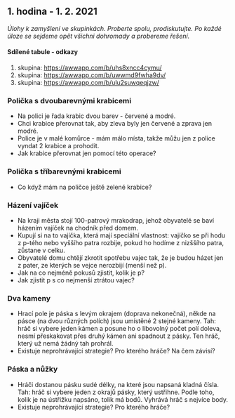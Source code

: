 ## 1. hodina - 1. 2. 2021

*Úlohy k zamyšlení ve skupinkách. Proberte spolu, prodiskutujte. Po každé úloze se sejdeme opět všichni dohromady a probereme řešení.*

#### Sdílené tabule - odkazy
1. skupina: https://awwapp.com/b/uhs8xncc4cymu/
2. skupina: https://awwapp.com/b/uwwmd9fwha9dv/
3. skupina: https://awwapp.com/b/ulu2suwqeqjzw/

### Polička s dvoubarevnými krabicemi
- Na polici je řada krabic dvou barev - červené a modré.
- Chci krabice přerovnat tak, aby zleva byly jen červené a zprava jen modré.
- Police je v malé komůrce - mám málo místa, takže můžu jen z police vyndat 2 krabice a prohodit.
- Jak krabice přerovnat jen pomocí této operace?

### Polička s tříbarevnými krabicemi
- Co když mám na poličce ještě zelené krabice?

### Házení vajíček
- Na kraji města stojí 100-patrový mrakodrap, jehož obyvatelé se baví házením vajíček na chodník před domem.
- Kupují si na to vajíčka, která mají speciální vlastnost: vajíčko se při hodu z p-tého nebo vyššího patra rozbije, pokud ho hodíme z nizššího patra, zůstane v celku.
- Obyvatelé domu chtějí zkrotit spotřebu vajec tak, že je budou házet jen z pater, ze kterých se vejce nerozbijí (menší než p).
- Jak na co nejméně pokusů zjistit, kolik je p?
- Jak zjistit p s co nejmenší ztrátou vajec?

### Dva kameny
- Hrací pole je páska s levým okrajem (doprava nekonečná), někde na pásce (na dvou různých polích) jsou umístěné 2 stejné kameny. Tah: hráč si vybere jeden kámen a posune ho o libovolný počet polí doleva, nesmí přeskakovat přes druhý kámen ani spadnout z pásky. Ten hráč, který už nemá žádný tah prohrál. 
- Existuje neprohrávající strategie? Pro kterého hráče? Na čem závisí?

### Páska a nůžky
- Hráči dostanou pásku sudé délky, na které jsou napsaná kladná čísla. Tah: hráč si vybere jeden z okrajů pásky, který ustřihne. Podle toho, kolik je na ústřižku napsáno, tolik má bodů. Vyhrává hráč s nejvíce body.
- Existuje neprohrávající strategie? Pro kterého hráče?

